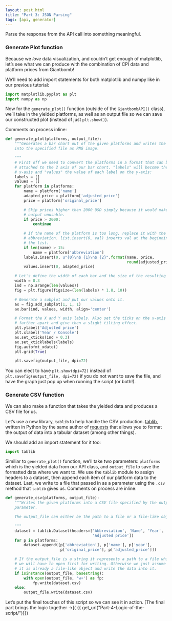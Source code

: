 ```yaml
---
layout: post.html
title: "Part 3: JSON Parsing"
tags: [api, generator]
---
```


Parse the response from the API call into something meaningful.

### Generate Plot function

Because we _love_ data visualization, and couldn’t get enough of matplotlib, let’s see what we can produce with the combination of CPI data and platform prices from Giantbomb!

We’ll need to add import statements for both matplotlib and numpy like in our previous tutorial:

```python
import matplotlib.pyplot as plt
import numpy as np
```

Now for the `generate_plot()` function (outside of the `GiantbombAPI()` class), we’ll take in the yielded platforms, as well as an output file so we can save our constructed plot (instead of just `plt.show()`).

Comments on process inline:

```python
def generate_plot(platforms, output_file):
    """Generates a bar chart out of the given platforms and writes the output
    into the specified file as PNG image.

    """
    # First off we need to convert the platforms in a format that can be
    # attached to the 2 axis of our bar chart. "labels" will become the
    # x-axis and "values" the value of each label on the y-axis:
    labels = []
    values = []
    for platform in platforms:
        name = platform['name']
        adapted_price = platform['adjusted_price']
        price = platform['original_price']

        # Skip prices higher than 2000 USD simply because it would make the
        # output unusable.
        if price > 2000:
            continue

        # If the name of the platform is too long, replace it with the
        # abbreviation. list.insert(0, val) inserts val at the beginning of
        # the list.
        if len(name) > 15:
            name = platform['abbreviation']
        labels.insert(0, u"{0}\n$ {1}\n$ {2}".format(name, price,
                                                     round(adjusted_price, 2)))
        values.insert(0, adapted_price)

    # Let's define the width of each bar and the size of the resulting graph.
    width = 0.3
    ind = np.arange(len(values))
    fig = plt.figure(figsize=(len(labels) * 1.8, 10))

    # Generate a subplot and put our values onto it.
    ax = fig.add_subplot(1, 1, 1)
    ax.bar(ind, values, width, align='center')

    # Format the X and Y axis labels. Also set the ticks on the x-axis slightly
    # farther apart and give then a slight tilting effect.
    plt.ylabel('Adjusted price')
    plt.xlabel('Year / Console')
    ax.set_xticks(ind + 0.3)
    ax.set_xticklabels(labels)
    fig.autofmt_xdate()
    plt.grid(True)

    plt.savefig(output_file, dpi=72)
```

You can elect to have `plt.show(dpi=72)` instead of `plt.savefig(output_file, dpi=72)` if you do not want to save the file, and have the graph just pop up when running the script (or both!).

### Generate CSV function

We can also make a function that takes the yielded data and produces a CSV file for us.

Let’s use a new library, `tablib` to help handle the CSV production.  [tablib](http://docs.python-tablib.org/en/latest/), written in Python by the same author of [requests](http://twitter.com/kennethreitz) that allows you to format the output of data into a tabular dataset (among other things).

We should add an import statement for it too:

```python
import tablib
```

Similiar to `generate_plot()` function, we’ll take two parameters: `platforms` which is the yielded data from our API class, and `output_file` to save the formatted data where we want to. We use the `tablib` module to assign headers to a dataset, then append each item of our platform data to the dataset. Last, we write to a file that passed in as a parameter using the `.csv` method that `tablib` gives us. Comments on process are inline:

```python
def generate_csv(platforms, output_file):
    """Writes the given platforms into a CSV file specified by the output_file
    parameter.

    The output_file can either be the path to a file or a file-like object.

    """
    dataset = tablib.Dataset(headers=['Abbreviation', 'Name', 'Year', 'Price',
                                      'Adjusted price'])
    for p in platforms:
        dataset.append([p['abbreviation'], p['name'], p['year'],
                        p['original_price'], p['adjusted_price']])

    # If the output_file is a string it represents a path to a file which
    # we will have to open first for writing. Otherwise we just assume that
    # it is already a file-like object and write the data into it.
    if isinstance(output_file, basestring):
        with open(output_file, 'w+') as fp:
            fp.write(dataset.csv)
    else:
        output_file.write(dataset.csv)
```

Let’s put the final touches of this script so we can see it in action. [The final part brings the logic together &rarr;]( {{ get_url("Part-4-Logic-of-the-script/")}})